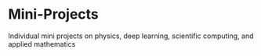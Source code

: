 # Mini-Projects
Individual mini projects on physics, deep learning, scientific computing, and applied mathematics
